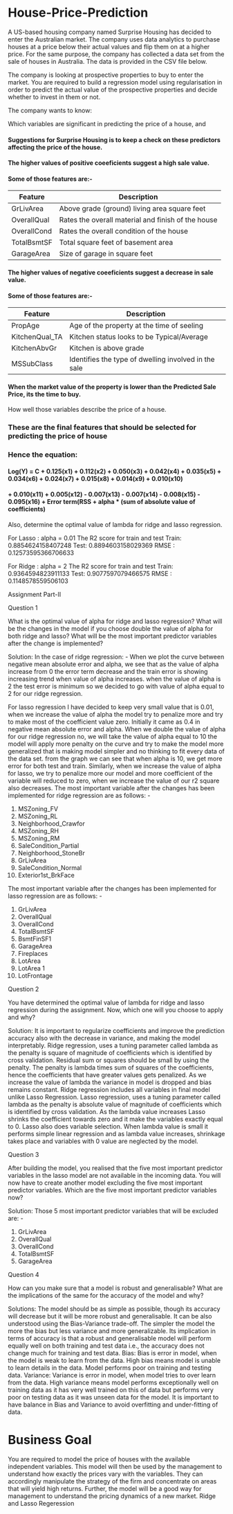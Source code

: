 # House-Price-Prediction
A US-based housing company named Surprise Housing has decided to enter the Australian market. The company uses data analytics to purchase houses at a price below their actual values and flip them on at a higher price. For the same purpose, the company has collected a data set from the sale of houses in Australia. The data is provided in the CSV file below.

 

The company is looking at prospective properties to buy to enter the market. You are required to build a regression model using regularisation in order to predict the actual value of the prospective properties and decide whether to invest in them or not.

 

The company wants to know:

Which variables are significant in predicting the price of a house, and

#### Suggestions for Surprise Housing is to keep a check on these predictors affecting the price of the house.

#### The higher values of positive coeeficients suggest a high sale value.

#### Some of those features are:-
 |  Feature  |  Description  |
 |  ---  |  ---  |
 |  GrLivArea  |  Above grade (ground) living area square feet  |
 |  OverallQual  |  Rates the overall material and finish of the house  |
 |  OverallCond  |  Rates the overall condition of the house  |
 |  TotalBsmtSF  |  Total square feet of basement area  |
 |  GarageArea   |Size of garage in square feet  |
        
#### The higher values of negative coeeficients suggest a decrease in sale value.

#### Some of those features are:-
   |  Feature  |  Description  |
   |  ---  |  ---  |
   |  PropAge  |  Age of the property at the time of seeling  |
   |KitchenQual_TA	| Kitchen status looks to be Typical/Average
   |KitchenAbvGr	| Kitchen is above grade
   |  MSSubClass  |  Identifies the type of dwelling involved in the sale  |
    

#### When the market value of the property is lower than the Predicted Sale Price, its the time to buy.



How well those variables describe the price of a house.

 ### These are the final features that should be selected for predicting the price of house

### Hence the equation:
    
####    Log(Y) = C + 0.125(x1) + 0.112(x2) +  0.050(x3) + 0.042(x4) + 0.035(x5) + 0.034(x6) + 0.024(x7) +  0.015(x8) + 0.014(x9) + 0.010(x10)
####                + 0.010(x11) + 0.005(x12) - 0.007(x13) - 0.007(x14) - 0.008(x15) - 0.095(x16) + Error term(RSS + alpha * (sum of absolute value of coefficients)




Also, determine the optimal value of lambda for ridge and lasso regression.

For Lasso : alpha = 0.01
The R2 score for train and test 
Train: 0.8854624158407248
Test: 0.8894603158029369
RMSE : 0.12573595366706633

For Ridge : alpha = 2
The R2 score for train and test 
Train: 0.9364594823911133
Test: 0.9077597079466575
RMSE : 0.1148578559506103

Assignment Part-II

Question 1

What is the optimal value of alpha for ridge and lasso regression? What will be the changes in the model if you choose double the value of alpha for both ridge and lasso? What will be the most important predictor variables after the change is implemented?

Solution: In the case of ridge regression: - When we plot the curve between negative mean absolute error and alpha, we see that as the value of alpha increase from 0 the error term decrease and the train error is showing increasing trend when value of alpha increases. when the value of alpha is 2 the test error is minimum so we decided to go with value of alpha equal to 2 for our ridge regression. 

For lasso regression I have decided to keep very small value that is 0.01, when we increase the value of alpha the model try to penalize more and try to make most of the coefficient value zero. Initially it came as 0.4 in negative mean absolute error and alpha. 
When we double the value of alpha for our ridge regression no, we will take the value of alpha equal to 10 the model will apply more penalty on the curve and try to make the model more generalized that is making model simpler and no thinking to fit every data of the data set. from the graph we can see that when alpha is 10, we get more error for both test and train. 
Similarly, when we increase the value of alpha for lasso, we try to penalize more our model and more coefficient of the variable will reduced to zero, when we increase the value of our r2 square also decreases. 
The most important variable after the changes has been implemented for ridge regression are as follows: - 
1. MSZoning_FV 
2. MSZoning_RL 
3. Neighborhood_Crawfor 
4. MSZoning_RH 
5. MSZoning_RM 
6. SaleCondition_Partial 
7. Neighborhood_StoneBr 
8. GrLivArea 
9. SaleCondition_Normal 
10. Exterior1st_BrkFace 

The most important variable after the changes has been implemented for lasso regression are as follows: - 
1. GrLivArea 
2. OverallQual 
3. OverallCond 
4. TotalBsmtSF 
5. BsmtFinSF1 
6. GarageArea 
7. Fireplaces
8. LotArea 
9. LotArea 1
10. LotFrontage


Question 2

You have determined the optimal value of lambda for ridge and lasso regression during the assignment. Now, which one will you choose to apply and why?

Solution: It is important to regularize coefficients and improve the prediction accuracy also with the decrease in variance, and making the model interpretably. 
Ridge regression, uses a tuning parameter called lambda as the penalty is square of magnitude of coefficients which is identified by cross validation. Residual sum or squares should be small by using the penalty. The penalty is lambda times sum of squares of the coefficients, hence the coefficients that have greater values gets penalized. As we increase the value of lambda the variance in model is dropped and bias remains constant. Ridge regression includes all variables in final model unlike Lasso Regression. 
Lasso regression, uses a tuning parameter called lambda as the penalty is absolute value of magnitude of coefficients which is identified by cross validation. As the lambda value increases Lasso shrinks the coefficient towards zero and it make the variables exactly equal to 0. Lasso also does variable selection. 
When lambda value is small it performs simple linear regression and as lambda value increases, shrinkage takes place and variables with 0 value are neglected by the model.
 

Question 3

After building the model, you realised that the five most important predictor variables in the lasso model are not available in the incoming data. You will now have to create another model excluding the five most important predictor variables. Which are the five most important predictor variables now?

 Solution: 
Those 5 most important predictor variables that will be excluded are: - 
1. GrLivArea 
2. OverallQual 
3. OverallCond 
4. TotalBsmtSF 
5. GarageArea


Question 4

How can you make sure that a model is robust and generalisable? What are the implications of the same for the accuracy of the model and why?

 Solutions:
The model should be as simple as possible, though its accuracy will decrease but it will be more robust and generalisable. It can be also understood using the Bias-Variance trade-off. The simpler the model the more the bias but less variance and more generalizable. Its implication in terms of accuracy is that a robust and generalisable model will perform equally well on both training and test data i.e., the accuracy does not change much for training and test data. 
Bias: Bias is error in model, when the model is weak to learn from the data. High bias means model is unable to learn details in the data. Model performs poor on training and testing data. 
Variance: Variance is error in model, when model tries to over learn from the data. High variance means model performs exceptionally well on training data as it has very well trained on this of data but performs very poor on testing data as it was unseen data for the model. It is important to have balance in Bias and Variance to avoid overfitting and under-fitting of data.


# Business Goal 

You are required to model the price of houses with the available independent variables. This model will then be used by the management to understand how exactly the prices vary with the variables. They can accordingly manipulate the strategy of the firm and concentrate on areas that will yield high returns. Further, the model will be a good way for management to understand the pricing dynamics of a new market.
Ridge and Lasso Regeression
